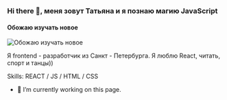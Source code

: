 ### Hi there 👋, меня зовут Татьяна и я познаю магию JavaScript
#### Обожаю изучать новое
![Обожаю изучать новое](https://www.codewars.com/users/sealione/badges/micro)

Я frontend - разработчик из Санкт - Петербурга. Я люблю React, читать, спорт и танцы))

Skills:  REACT / JS / HTML / CSS

- 🔭 I’m currently working on this page. 








<!--
**sealione1311/sealione1311** is a ✨ _special_ ✨ repository because its `README.md` (this file) appears on your GitHub profile.

Here are some ideas to get you started:

- 🔭 I’m currently working on ...
- 🌱 I’m currently learning ...
- 👯 I’m looking to collaborate on ...
- 🤔 I’m looking for help with ...
- 💬 Ask me about ...
- 📫 How to reach me: ...
- 😄 Pronouns: ...
- ⚡ Fun fact: ...
-->
